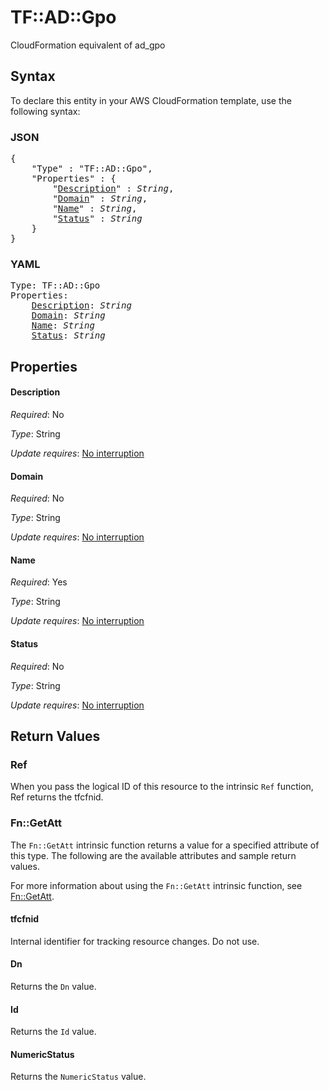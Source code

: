 # TF::AD::Gpo

CloudFormation equivalent of ad_gpo

## Syntax

To declare this entity in your AWS CloudFormation template, use the following syntax:

### JSON

<pre>
{
    "Type" : "TF::AD::Gpo",
    "Properties" : {
        "<a href="#description" title="Description">Description</a>" : <i>String</i>,
        "<a href="#domain" title="Domain">Domain</a>" : <i>String</i>,
        "<a href="#name" title="Name">Name</a>" : <i>String</i>,
        "<a href="#status" title="Status">Status</a>" : <i>String</i>
    }
}
</pre>

### YAML

<pre>
Type: TF::AD::Gpo
Properties:
    <a href="#description" title="Description">Description</a>: <i>String</i>
    <a href="#domain" title="Domain">Domain</a>: <i>String</i>
    <a href="#name" title="Name">Name</a>: <i>String</i>
    <a href="#status" title="Status">Status</a>: <i>String</i>
</pre>

## Properties

#### Description

_Required_: No

_Type_: String

_Update requires_: [No interruption](https://docs.aws.amazon.com/AWSCloudFormation/latest/UserGuide/using-cfn-updating-stacks-update-behaviors.html#update-no-interrupt)

#### Domain

_Required_: No

_Type_: String

_Update requires_: [No interruption](https://docs.aws.amazon.com/AWSCloudFormation/latest/UserGuide/using-cfn-updating-stacks-update-behaviors.html#update-no-interrupt)

#### Name

_Required_: Yes

_Type_: String

_Update requires_: [No interruption](https://docs.aws.amazon.com/AWSCloudFormation/latest/UserGuide/using-cfn-updating-stacks-update-behaviors.html#update-no-interrupt)

#### Status

_Required_: No

_Type_: String

_Update requires_: [No interruption](https://docs.aws.amazon.com/AWSCloudFormation/latest/UserGuide/using-cfn-updating-stacks-update-behaviors.html#update-no-interrupt)

## Return Values

### Ref

When you pass the logical ID of this resource to the intrinsic `Ref` function, Ref returns the tfcfnid.

### Fn::GetAtt

The `Fn::GetAtt` intrinsic function returns a value for a specified attribute of this type. The following are the available attributes and sample return values.

For more information about using the `Fn::GetAtt` intrinsic function, see [Fn::GetAtt](https://docs.aws.amazon.com/AWSCloudFormation/latest/UserGuide/intrinsic-function-reference-getatt.html).

#### tfcfnid

Internal identifier for tracking resource changes. Do not use.

#### Dn

Returns the <code>Dn</code> value.

#### Id

Returns the <code>Id</code> value.

#### NumericStatus

Returns the <code>NumericStatus</code> value.


